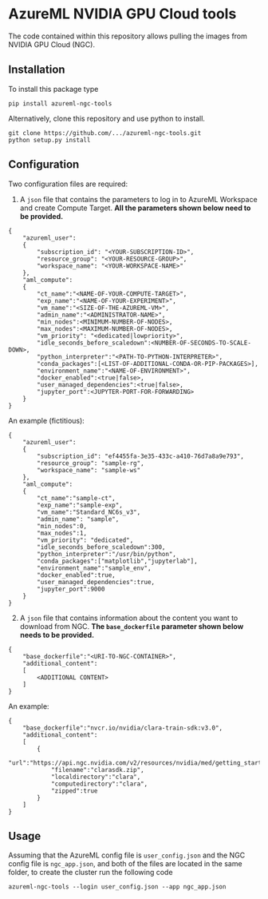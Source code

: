 # AzureML NVIDIA GPU Cloud tools

The code contained within this repository allows pulling the images from NVIDIA GPU Cloud (NGC).

## Installation

To install this package type 

`pip install azureml-ngc-tools`

Alternatively, clone this repository and use python to install.

```
git clone https://github.com/.../azureml-ngc-tools.git
python setup.py install
```

## Configuration

Two configuration files are required:

1. A `json` file that contains the parameters to log in to AzureML Workspace and create Compute Target. **All the parameters shown below need to be provided.**

```
{
    "azureml_user":
    {
        "subscription_id": "<YOUR-SUBSCRIPTION-ID>",
        "resource_group": "<YOUR-RESOURCE-GROUP>",
        "workspace_name": "<YOUR-WORKSPACE-NAME>"
    },
    "aml_compute":
    {
        "ct_name":"<NAME-OF-YOUR-COMPUTE-TARGET>",
        "exp_name":"<NAME-OF-YOUR-EXPERIMENT>",
        "vm_name":"<SIZE-OF-THE-AZUREML-VM>",
        "admin_name":"<ADMINISTRATOR-NAME>",
        "min_nodes":<MINIMUM-NUMBER-OF-NODES>,
        "max_nodes":<MAXIMUM-NUMBER-OF-NODES>,
        "vm_priority": "<dedicated|lowpriority>",
        "idle_seconds_before_scaledown":<NUMBER-OF-SECONDS-TO-SCALE-DOWN>,
        "python_interpreter":"<PATH-TO-PYTHON-INTERPRETER>",
        "conda_packages":[<LIST-OF-ADDITIONAL-CONDA-OR-PIP-PACKAGES>],
        "environment_name":"<NAME-OF-ENVIRONMENT>",
        "docker_enabled":<true|false>,
        "user_managed_dependencies":<true|false>,
        "jupyter_port":<JUPYTER-PORT-FOR-FORWARDING>
    }
}

```

An example (fictitious):

```
{
    "azureml_user":
    {
        "subscription_id": "ef4455fa-3e35-433c-a410-76d7a8a9e793",
        "resource_group": "sample-rg",
        "workspace_name": "sample-ws"
    },
    "aml_compute":
    {
        "ct_name":"sample-ct",
        "exp_name":"sample-exp",
        "vm_name":"Standard_NC6s_v3",
        "admin_name": "sample",
        "min_nodes":0,
        "max_nodes":1,
        "vm_priority": "dedicated",
        "idle_seconds_before_scaledown":300,
        "python_interpreter":"/usr/bin/python",
        "conda_packages":["matplotlib","jupyterlab"],
        "environment_name":"sample_env",
        "docker_enabled":true,
        "user_managed_dependencies":true,
        "jupyter_port":9000
    }
}

```

2. A `json` file that contains information about the content you want to download from NGC. **The `base_dockerfile` parameter shown below needs to be provided.**

```
{
    "base_dockerfile":"<URI-TO-NGC-CONTAINER>",
    "additional_content":
    [
        <ADDITIONAL CONTENT>
    ]
}
```

An example:

```
{
    "base_dockerfile":"nvcr.io/nvidia/clara-train-sdk:v3.0",
    "additional_content":
    [
        {
            "url":"https://api.ngc.nvidia.com/v2/resources/nvidia/med/getting_started/versions/1/zip",
            "filename":"clarasdk.zip",
            "localdirectory":"clara",
            "computedirectory":"clara",
            "zipped":true
        }
    ]
}
```

## Usage
Assuming that the AzureML config file is `user_config.json` and the NGC config file is `ngc_app.json`, and both of the files are located in the same folder, to create the cluster run the following code

`azureml-ngc-tools --login user_config.json --app ngc_app.json`